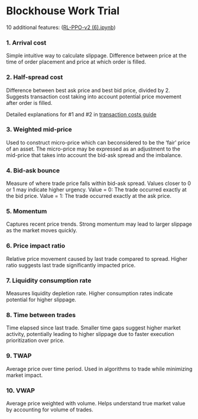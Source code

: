 # Blockhouse Work Trial

10 additional features: ([RL-PPO-v2 (6).ipynb](https://github.com/aryandhr/blockhouse-work-trial/blob/main/RL-PPO-v2%20(6).ipynb))

### 1. Arrival cost
Simple intuitive way to calculate slippage. Difference between price at the time of order placement and price at which order is filled.

### 2. Half-spread cost
Difference between best ask price and best bid price, divided by 2. Suggests transaction cost taking into account potential price movement after order is filled.

Detailed explanations for #1 and #2 in [transaction costs guide](transation-costs-guide.pdf)

### 3. Weighted mid-price
Used to construct micro-price which can beconsidered to be the ‘fair’ price of an asset. The micro-price may be expressed as an adjustment to the mid-price that takes into account the bid-ask spread and the imbalance.

### 4. Bid-ask bounce
Measure of where trade price falls within bid-ask spread. Values closer to 0 or 1 may indicate higher urgency.
Value = 0: The trade occurred exactly at the bid price.
Value = 1: The trade occurred exactly at the ask price.

### 5. Momentum
Captures recent price trends. Strong momentum may lead to larger slippage as the market moves quickly.

### 6. Price impact ratio
Relative price movement caused by last trade compared to spread. Higher ratio suggests last trade significantly impacted price.

### 7. Liquidity consumption rate
Measures liquidity depletion rate. Higher consumption rates indicate potential for higher slippage.

### 8. Time between trades
Time elapsed since last trade. Smaller time gaps suggest higher market activity, potentially leading to higher slippage due to faster execution prioritization over price.

### 9. TWAP
Average price over time period. Used in algorithms to trade while minimizing market impact.

### 10. VWAP
Average price weighted with volume. Helps understand true market value by accounting for volume of trades.
